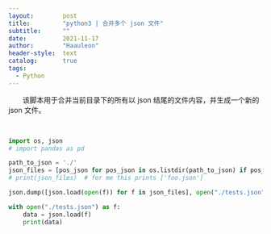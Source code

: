 ```yaml
---
layout:        post
title:         "python3 | 合并多个 json 文件"
subtitle:      ""
date:          2021-11-17
author:        "Haauleon"
header-style:  text
catalog:       true
tags:
  - Python
---
```


&emsp;&emsp;该脚本用于合并当前目录下的所有以 json 结尾的文件内容，并生成一个新的 json 文件。                      

<br>

```python
import os, json
# import pandas as pd

path_to_json = './'
json_files = [pos_json for pos_json in os.listdir(path_to_json) if pos_json.endswith('.json')]
# print(json_files)  # for me this prints ['foo.json']

json.dump([json.load(open(f)) for f in json_files], open("./tests.json", 'w'))

with open("./tests.json") as f:
    data = json.load(f)
    print(data)
```